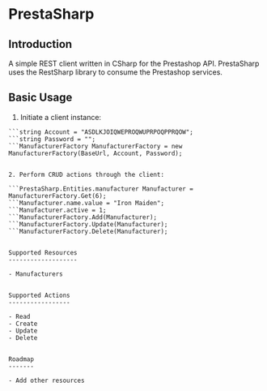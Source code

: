 PrestaSharp
===========


Introduction
------------
A simple REST client written in CSharp for the Prestashop API.
PrestaSharp uses the RestSharp library to consume the Prestashop services.


Basic Usage
-----------

1. Initiate a client instance:

  ```string BaseUrl = "http://www.myweb.com/api";
  ```string Account = "ASDLKJOIQWEPROQWUPRPOQPPRQOW";
  ```string Password = "";
  ```ManufacturerFactory ManufacturerFactory = new ManufacturerFactory(BaseUrl, Account, Password);


2. Perform CRUD actions through the client:

  ```PrestaSharp.Entities.manufacturer Manufacturer = ManufacturerFactory.Get(6);
  ```Manufacturer.name.value = "Iron Maiden";
  ```Manufacturer.active = 1;        
  ```ManufacturerFactory.Add(Manufacturer);
  ```ManufacturerFactory.Update(Manufacturer);
  ```ManufacturerFactory.Delete(Manufacturer);


Supported Resources
-------------------

- Manufacturers


Supported Actions
-----------------

- Read
- Create
- Update
- Delete


Roadmap
-------

- Add other resources